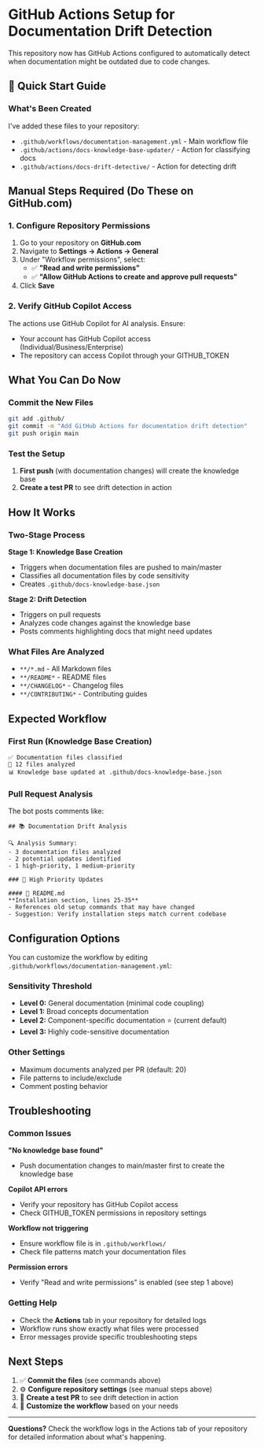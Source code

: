 # GitHub Actions Setup for Documentation Drift Detection

This repository now has GitHub Actions configured to automatically detect when documentation might be outdated due to code changes.

## 🚀 Quick Start Guide

### What's Been Created

I've added these files to your repository:

- `.github/workflows/documentation-management.yml` - Main workflow file
- `.github/actions/docs-knowledge-base-updater/` - Action for classifying docs  
- `.github/actions/docs-drift-detective/` - Action for detecting drift

## Manual Steps Required (Do These on GitHub.com)

### 1. Configure Repository Permissions

1. Go to your repository on **GitHub.com**
2. Navigate to **Settings → Actions → General**
3. Under "Workflow permissions", select:
   - ✅ **"Read and write permissions"**
   - ✅ **"Allow GitHub Actions to create and approve pull requests"**
4. Click **Save**

### 2. Verify GitHub Copilot Access

The actions use GitHub Copilot for AI analysis. Ensure:

- Your account has GitHub Copilot access (Individual/Business/Enterprise)
- The repository can access Copilot through your GITHUB_TOKEN

## What You Can Do Now

### Commit the New Files

```bash
git add .github/
git commit -m "Add GitHub Actions for documentation drift detection"
git push origin main
```

### Test the Setup

1. **First push** (with documentation changes) will create the knowledge base
2. **Create a test PR** to see drift detection in action

## How It Works

### Two-Stage Process

**Stage 1: Knowledge Base Creation**
- Triggers when documentation files are pushed to main/master
- Classifies all documentation files by code sensitivity
- Creates `.github/docs-knowledge-base.json`

**Stage 2: Drift Detection**  
- Triggers on pull requests
- Analyzes code changes against the knowledge base
- Posts comments highlighting docs that might need updates

### What Files Are Analyzed

- `**/*.md` - All Markdown files
- `**/README*` - README files
- `**/CHANGELOG*` - Changelog files  
- `**/CONTRIBUTING*` - Contributing guides

## Expected Workflow

### First Run (Knowledge Base Creation)

```text
✅ Documentation files classified
📄 12 files analyzed  
📊 Knowledge base updated at .github/docs-knowledge-base.json
```

### Pull Request Analysis

The bot posts comments like:

```text
## 📚 Documentation Drift Analysis

🔍 Analysis Summary:
- 3 documentation files analyzed
- 2 potential updates identified  
- 1 high-priority, 1 medium-priority

### 🚨 High Priority Updates

#### 📄 README.md
**Installation section, lines 25-35**
- References old setup commands that may have changed
- Suggestion: Verify installation steps match current codebase
```

## Configuration Options

You can customize the workflow by editing `.github/workflows/documentation-management.yml`:

### Sensitivity Threshold
- **Level 0:** General documentation (minimal code coupling)
- **Level 1:** Broad concepts documentation
- **Level 2:** Component-specific documentation ⭐ (current default)
- **Level 3:** Highly code-sensitive documentation

### Other Settings
- Maximum documents analyzed per PR (default: 20)
- File patterns to include/exclude
- Comment posting behavior

## Troubleshooting

### Common Issues

**"No knowledge base found"**
- Push documentation changes to main/master first to create the knowledge base

**Copilot API errors**  
- Verify your repository has GitHub Copilot access
- Check GITHUB_TOKEN permissions in repository settings

**Workflow not triggering**
- Ensure workflow file is in `.github/workflows/`
- Check file patterns match your documentation files

**Permission errors**
- Verify "Read and write permissions" is enabled (see step 1 above)

### Getting Help

- Check the **Actions** tab in your repository for detailed logs
- Workflow runs show exactly what files were processed
- Error messages provide specific troubleshooting steps

## Next Steps

1. ✅ **Commit the files** (see commands above)
2. ⚙️ **Configure repository settings** (see manual steps above)
3. 🧪 **Create a test PR** to see drift detection in action
4. 🎯 **Customize the workflow** based on your needs

---

**Questions?** Check the workflow logs in the Actions tab of your repository for detailed information about what's happening.
